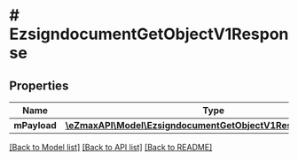 # # EzsigndocumentGetObjectV1Response

## Properties

Name | Type | Description | Notes
------------ | ------------- | ------------- | -------------
**mPayload** | [**\eZmaxAPI\Model\EzsigndocumentGetObjectV1ResponseMPayload**](EzsigndocumentGetObjectV1ResponseMPayload.md) |  | 

[[Back to Model list]](../../README.md#documentation-for-models) [[Back to API list]](../../README.md#documentation-for-api-endpoints) [[Back to README]](../../README.md)


